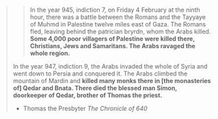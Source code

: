 > > In the year 945, indiction 7, on Friday 4 February at the ninth hour, there was a battle between the Romans and the Tayyaye of Muhmd in Palestine twelve miles east of Gaza. The Romans fled, leaving behind the patrician bryrdn, whom the Arabs killed. **Some 4,000 poor villagers of Palestine were killed there, Christians, Jews and Samaritans. The Arabs ravaged the whole region.**
> 
> In the year 947, indiction 9, the Arabs invaded the whole of Syria and went down to Persia and conquered it. The Arabs climbed the mountain of Mardin and **killed many monks there in [the monasteries of] Qedar and Bnata. There died the blessed man Simon, doorkeeper of Qedar, brother of Thomas the priest.**
> 
> - Thomas the Presbyter _The Chronicle of 640_

